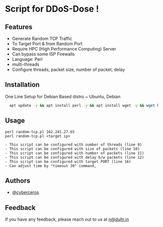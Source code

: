
# Script for DDoS-Dose !

## Features

- Generate Random TCP Traffic
- To Target Port & from Random Port
- Require HPC (High Performance Computing) Server
- Can bypass some ISP Firewalls
- Language: Perl
- multi-threads
- Configure threads, packet size, number of packet, delay
## Installation

One Line Setup for Debian Based distro ~ Ubuntu, Debian

```bash
  apt update -y && apt install perl -y && apt install wget -y && wget https://raw.githubusercontent.com/cyberceros/ddos-dose/main/Layer4/TCP/random-tcp%20%7C%20ID%3AA2/random-tcp.pl && chmod 777 *

```
## Usage

```
perl random-tcp.pl 162.241.27.65
perl random-tcp.pl <target ip> 
```
```
- This script can be configured with number of threads (line 9)
- This script can be configured with size of packets (line 10)
- This script can be configured with number of packets (line 11)
- This script can be configured with delay b/w packets (line 12)
- This script can be configured with target PORT (line 16)
- Can adjust time by "timeout 30" command,
```

## Authors

- [@cyberceros](https://www.github.com/cyberceros)
## Feedback

If you have any feedback, please reach out to us at n@dultr.in
